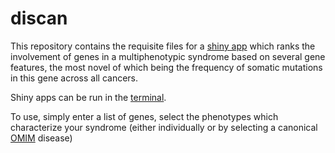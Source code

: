 # discan

This repository contains the requisite files for a [shiny app](https://shiny.rstudio.com/py/) which ranks the involvement of genes in a multiphenotypic syndrome based on several gene features, the most novel of which being the frequency of somatic mutations in this gene across all cancers. 

Shiny apps can be run in the [terminal](https://shiny.rstudio.com/py/docs/get-started.html). 

To use, simply enter a list of genes, select the phenotypes which characterize your syndrome (either individually or by selecting a canonical [OMIM](https://omim.org) disease)

